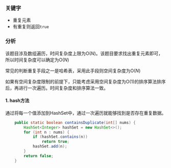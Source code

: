 ### 关键字
- 重复元素
- 有重复则返回`true`

### 分析
该题目涉及数组遍历，时间复杂度上限为O(${N}$)。该题目要求找出重复元素即可，所以时间复杂度可以确定为O(${N}$)

常见的判断重复手段之一是哈希表，采用此手段则空间复杂度为O(${N}$)

如果有空间复杂度限制的前提下，只能考虑采用空间复杂度为O(1)的排序算法排序后，再进行一次遍历。时间复杂度和排序算法一致。

#### 1. hash方法
通过将每一个值添加到HashSet中，通过一次遍历就能够找到是否存在重复数据。
```java
    public static boolean containsDuplicate(int[] nums) {
        HashSet<Integer> hashSet = new HashSet<>();
        for (int n : nums) {
            if (hashSet.contains(n))
                return true;
            hashSet.add(n);
        }
        return false;
    }
```